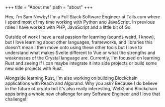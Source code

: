 +++
title = "About me"
path = "about"
+++

Hey, I'm Sam Newby! I'm a Full Stack Software Engineer at Tails.com where I spend most of my time working with Python and JavaScript. In previous roles I have worked with PHP, JavaScript and a little bit of Go.

Outside of work I have a real passion for learning (sounds weird, I know), but I love learning about other languages, frameworks, and libraries this doesn't mean I then move onto using these other tools but I love to understand what makes Svelte different to Vue or what the strengths and weaknesses of the Crystal language are. Currently, I'm focused on learning Rust and seeing if I can maybe integrate it into side projects or build some new side projects with Rust.

Alongside learning Rust, I'm also working on building Blockchain applications with Reach and Algorand. Why you ask? Because I do believe in the future of crypto but it's also really interesting, Web3 and Blockchain apps bring a whole new challenge for any Software Engineer and I love that challenge!
